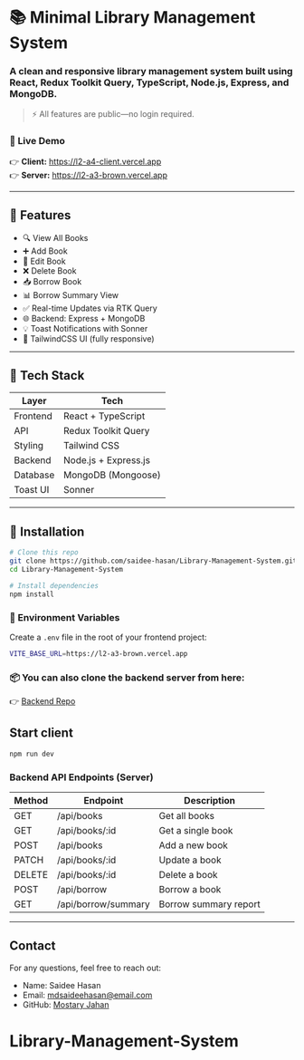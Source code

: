 # 📚 Minimal Library Management System

### A clean and responsive library management system built using **React**, **Redux Toolkit Query**, **TypeScript**, **Node.js**, **Express**, and **MongoDB**.

> ⚡ All features are public—no login required.

 ###  🔗 Live Demo
👉 **Client:** https://l2-a4-client.vercel.app </br>
👉 **Server:** https://l2-a3-brown.vercel.app

---

## 🚀 Features

- 🔍 View All Books
- ➕ Add Book
- 📝 Edit Book
- ❌ Delete Book
- 📥 Borrow Book
- 📊 Borrow Summary View
- ✅ Real-time Updates via RTK Query
- 🌐 Backend: Express + MongoDB
- 💡 Toast Notifications with Sonner
- 🎨 TailwindCSS UI (fully responsive)

---

## 🧩 Tech Stack

| Layer      | Tech                      |
|------------|---------------------------|
| Frontend   | React + TypeScript        |
| API        | Redux Toolkit Query       |
| Styling    | Tailwind CSS              |
| Backend    | Node.js + Express.js      |
| Database   | MongoDB (Mongoose)        |
| Toast UI   | Sonner                    |

---

## 🔧 Installation

```bash
# Clone this repo
git clone https://github.com/saidee-hasan/Library-Management-System.git
cd Library-Management-System
```


```bash
# Install dependencies
npm install
```


### 🧪 Environment Variables

Create a `.env` file in the root of your frontend project:

```bash
VITE_BASE_URL=https://l2-a3-brown.vercel.app
```

### 📦 You can also clone the backend server from here:  
👉 [Backend Repo](https://github.com/saidee-hasan/library-management-api.git)



## Start client
```bash
npm run dev
```

### Backend API Endpoints (Server)

| Method | Endpoint            | Description           |
| ------ | ------------------- | --------------------- |
| GET    | /api/books          | Get all books         |
| GET    | /api/books/\:id     | Get a single book     |
| POST   | /api/books          | Add a new book        |
| PATCH  | /api/books/\:id     | Update a book         |
| DELETE | /api/books/\:id     | Delete a book         |
| POST   | /api/borrow         | Borrow a book         |
| GET    | /api/borrow/summary | Borrow summary report |


---
## Contact

For any questions, feel free to reach out:

* Name: Saidee Hasan
* Email: [mdsaideehasan@email.com](mailto:mdsaideehasan@email.com)
* GitHub: [Mostary Jahan](https://github.com/saidee-hasan)

# Library-Management-System
